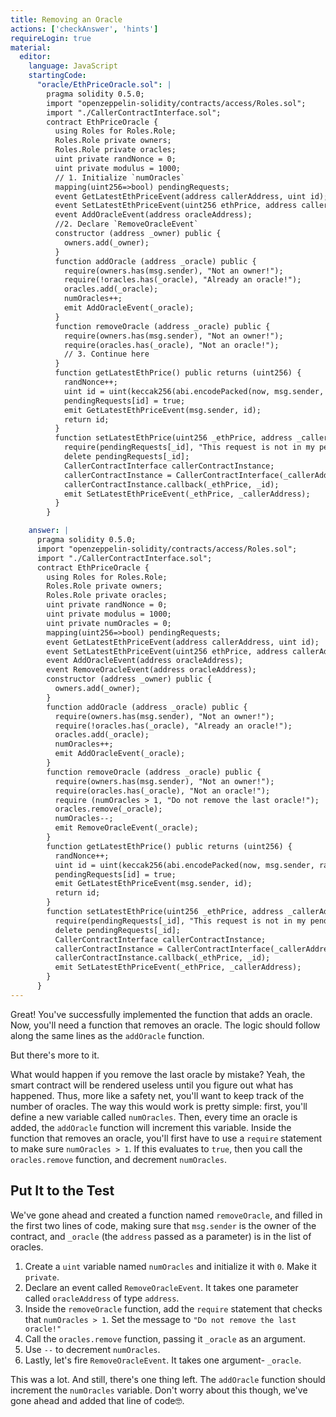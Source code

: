```yaml
---
title: Removing an Oracle
actions: ['checkAnswer', 'hints']
requireLogin: true
material:
  editor:
    language: JavaScript
    startingCode:
      "oracle/EthPriceOracle.sol": |
        pragma solidity 0.5.0;
        import "openzeppelin-solidity/contracts/access/Roles.sol";
        import "./CallerContractInterface.sol";
        contract EthPriceOracle {
          using Roles for Roles.Role;
          Roles.Role private owners;
          Roles.Role private oracles;
          uint private randNonce = 0;
          uint private modulus = 1000;
          // 1. Initialize `numOracles`
          mapping(uint256=>bool) pendingRequests;
          event GetLatestEthPriceEvent(address callerAddress, uint id);
          event SetLatestEthPriceEvent(uint256 ethPrice, address callerAddress);
          event AddOracleEvent(address oracleAddress);
          //2. Declare `RemoveOracleEvent`
          constructor (address _owner) public {
            owners.add(_owner);
          }
          function addOracle (address _oracle) public {
            require(owners.has(msg.sender), "Not an owner!");
            require(!oracles.has(_oracle), "Already an oracle!");
            oracles.add(_oracle);
            numOracles++;
            emit AddOracleEvent(_oracle);
          }
          function removeOracle (address _oracle) public {
            require(owners.has(msg.sender), "Not an owner!");
            require(oracles.has(_oracle), "Not an oracle!");
            // 3. Continue here
          }
          function getLatestEthPrice() public returns (uint256) {
            randNonce++;
            uint id = uint(keccak256(abi.encodePacked(now, msg.sender, randNonce))) % modulus;
            pendingRequests[id] = true;
            emit GetLatestEthPriceEvent(msg.sender, id);
            return id;
          }
          function setLatestEthPrice(uint256 _ethPrice, address _callerAddress, uint256 _id) public onlyOwner {
            require(pendingRequests[_id], "This request is not in my pending list.");
            delete pendingRequests[_id];
            CallerContractInterface callerContractInstance;
            callerContractInstance = CallerContractInterface(_callerAddress);
            callerContractInstance.callback(_ethPrice, _id);
            emit SetLatestEthPriceEvent(_ethPrice, _callerAddress);
          }
        }

    answer: |
      pragma solidity 0.5.0;
      import "openzeppelin-solidity/contracts/access/Roles.sol";
      import "./CallerContractInterface.sol";
      contract EthPriceOracle {
        using Roles for Roles.Role;
        Roles.Role private owners;
        Roles.Role private oracles;
        uint private randNonce = 0;
        uint private modulus = 1000;
        uint private numOracles = 0;
        mapping(uint256=>bool) pendingRequests;
        event GetLatestEthPriceEvent(address callerAddress, uint id);
        event SetLatestEthPriceEvent(uint256 ethPrice, address callerAddress);
        event AddOracleEvent(address oracleAddress);
        event RemoveOracleEvent(address oracleAddress);
        constructor (address _owner) public {
          owners.add(_owner);
        }
        function addOracle (address _oracle) public {
          require(owners.has(msg.sender), "Not an owner!");
          require(!oracles.has(_oracle), "Already an oracle!");
          oracles.add(_oracle);
          numOracles++;
          emit AddOracleEvent(_oracle);
        }
        function removeOracle (address _oracle) public {
          require(owners.has(msg.sender), "Not an owner!");
          require(oracles.has(_oracle), "Not an oracle!");
          require (numOracles > 1, "Do not remove the last oracle!");
          oracles.remove(_oracle);
          numOracles--;
          emit RemoveOracleEvent(_oracle);
        }
        function getLatestEthPrice() public returns (uint256) {
          randNonce++;
          uint id = uint(keccak256(abi.encodePacked(now, msg.sender, randNonce))) % modulus;
          pendingRequests[id] = true;
          emit GetLatestEthPriceEvent(msg.sender, id);
          return id;
        }
        function setLatestEthPrice(uint256 _ethPrice, address _callerAddress, uint256 _id) public onlyOwner {
          require(pendingRequests[_id], "This request is not in my pending list.");
          delete pendingRequests[_id];
          CallerContractInterface callerContractInstance;
          callerContractInstance = CallerContractInterface(_callerAddress);
          callerContractInstance.callback(_ethPrice, _id);
          emit SetLatestEthPriceEvent(_ethPrice, _callerAddress);
        }
      }
---
```


Great! You've successfully implemented the function that adds an oracle. Now, you'll need a function that removes an oracle. The logic should follow along the same lines as the `addOracle` function.

But there's more to it.

What would happen if you remove the last oracle by mistake? Yeah, the smart contract will be rendered useless until you figure out what has happened. Thus, more like a safety net, you'll want to keep track of the number of oracles. The way this would work is pretty simple: first, you'll define a new variable called `numOracles`. Then, every time an oracle is added, the `addOracle` function will increment this variable.  Inside the function that removes an oracle, you'll first have to use a `require` statement to make sure `numOracles > 1`. If this evaluates to `true`, then you call the `oracles.remove` function, and decrement `numOracles`.

## Put It to the Test

We've gone ahead and created a function named `removeOracle`, and filled in the first two lines of code, making sure that `msg.sender` is the owner of the contract, and `_oracle` (the `address` passed as a parameter) is in the list of oracles.

1. Create a `uint` variable named `numOracles` and initialize it with `0`. Make it `private`.
2. Declare an event called `RemoveOracleEvent`. It takes one parameter called `oracleAddress` of type `address`.
3. Inside the `removeOracle` function, add the `require` statement that checks that `numOracles > 1`. Set the message to `"Do not remove the last oracle!"`
4. Call the `oracles.remove` function, passing it `_oracle` as an argument.
5. Use `--` to decrement `numOracles`.
6. Lastly, let's fire `RemoveOracleEvent`. It takes one argument- `_oracle`.

This was a lot. And still, there's one thing left. The `addOracle` function should increment the `numOracles` variable. Don't worry about this though, we've gone ahead and added that line of code🤓.
